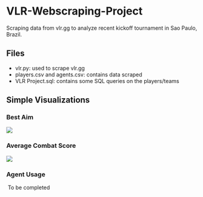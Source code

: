 # VLR-Webscraping-Project
Scraping data from vlr.gg to analyze recent kickoff tournament in Sao Paulo, Brazil.

## Files
- vlr.py: used to scrape vlr.gg
- players.csv and agents.csv: contains data scraped
- VLR Project.sql: contains some SQL queries on the players/teams

## Simple Visualizations
### Best Aim
![](https://github.com/kxmii/VLR-Webscraping-Project/blob/main/teamplayeracc.gif)

### Average Combat Score
![](https://github.com/kxmii/VLR-Webscraping-Project/blob/main/acs.gif)

### Agent Usage
![]()
To be completed
